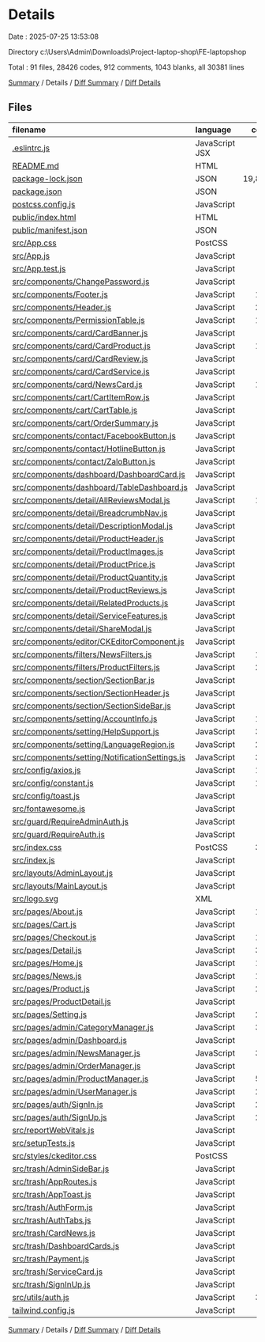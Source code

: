 # Details

Date : 2025-07-25 13:53:08

Directory c:\\Users\\Admin\\Downloads\\Project-laptop-shop\\FE-laptopshop

Total : 91 files,  28426 codes, 912 comments, 1043 blanks, all 30381 lines

[Summary](results.md) / Details / [Diff Summary](diff.md) / [Diff Details](diff-details.md)

## Files
| filename | language | code | comment | blank | total |
| :--- | :--- | ---: | ---: | ---: | ---: |
| [.eslintrc.js](/.eslintrc.js) | JavaScript JSX | 64 | 13 | 11 | 88 |
| [README.md](/README.md) | HTML | 38 | 0 | 33 | 71 |
| [package-lock.json](/package-lock.json) | JSON | 19,806 | 0 | 1 | 19,807 |
| [package.json](/package.json) | JSON | 63 | 0 | 1 | 64 |
| [postcss.config.js](/postcss.config.js) | JavaScript | 6 | 0 | 1 | 7 |
| [public/index.html](/public/index.html) | HTML | 28 | 24 | 1 | 53 |
| [public/manifest.json](/public/manifest.json) | JSON | 25 | 0 | 1 | 26 |
| [src/App.css](/src/App.css) | PostCSS | 24 | 0 | 4 | 28 |
| [src/App.js](/src/App.js) | JavaScript | 88 | 0 | 6 | 94 |
| [src/App.test.js](/src/App.test.js) | JavaScript | 7 | 0 | 2 | 9 |
| [src/components/ChangePassword.js](/src/components/ChangePassword.js) | JavaScript | 48 | 0 | 2 | 50 |
| [src/components/Footer.js](/src/components/Footer.js) | JavaScript | 120 | 0 | 7 | 127 |
| [src/components/Header.js](/src/components/Header.js) | JavaScript | 260 | 1 | 14 | 275 |
| [src/components/PermissionTable.js](/src/components/PermissionTable.js) | JavaScript | 141 | 1 | 12 | 154 |
| [src/components/card/CardBanner.js](/src/components/card/CardBanner.js) | JavaScript | 19 | 0 | 3 | 22 |
| [src/components/card/CardProduct.js](/src/components/card/CardProduct.js) | JavaScript | 103 | 3 | 15 | 121 |
| [src/components/card/CardReview.js](/src/components/card/CardReview.js) | JavaScript | 29 | 0 | 4 | 33 |
| [src/components/card/CardService.js](/src/components/card/CardService.js) | JavaScript | 10 | 0 | 1 | 11 |
| [src/components/card/NewsCard.js](/src/components/card/NewsCard.js) | JavaScript | 108 | 5 | 16 | 129 |
| [src/components/cart/CartItemRow.js](/src/components/cart/CartItemRow.js) | JavaScript | 47 | 0 | 3 | 50 |
| [src/components/cart/CartTable.js](/src/components/cart/CartTable.js) | JavaScript | 44 | 0 | 2 | 46 |
| [src/components/cart/OrderSummary.js](/src/components/cart/OrderSummary.js) | JavaScript | 69 | 0 | 4 | 73 |
| [src/components/contact/FacebookButton.js](/src/components/contact/FacebookButton.js) | JavaScript | 42 | 0 | 2 | 44 |
| [src/components/contact/HotlineButton.js](/src/components/contact/HotlineButton.js) | JavaScript | 56 | 0 | 5 | 61 |
| [src/components/contact/ZaloButton.js](/src/components/contact/ZaloButton.js) | JavaScript | 58 | 0 | 4 | 62 |
| [src/components/dashboard/DashboardCard.js](/src/components/dashboard/DashboardCard.js) | JavaScript | 58 | 5 | 8 | 71 |
| [src/components/dashboard/TableDashboard.js](/src/components/dashboard/TableDashboard.js) | JavaScript | 34 | 1 | 5 | 40 |
| [src/components/detail/AllReviewsModal.js](/src/components/detail/AllReviewsModal.js) | JavaScript | 147 | 0 | 5 | 152 |
| [src/components/detail/BreadcrumbNav.js](/src/components/detail/BreadcrumbNav.js) | JavaScript | 45 | 0 | 3 | 48 |
| [src/components/detail/DescriptionModal.js](/src/components/detail/DescriptionModal.js) | JavaScript | 38 | 0 | 3 | 41 |
| [src/components/detail/ProductHeader.js](/src/components/detail/ProductHeader.js) | JavaScript | 25 | 0 | 5 | 30 |
| [src/components/detail/ProductImages.js](/src/components/detail/ProductImages.js) | JavaScript | 42 | 0 | 2 | 44 |
| [src/components/detail/ProductPrice.js](/src/components/detail/ProductPrice.js) | JavaScript | 17 | 0 | 3 | 20 |
| [src/components/detail/ProductQuantity.js](/src/components/detail/ProductQuantity.js) | JavaScript | 34 | 0 | 4 | 38 |
| [src/components/detail/ProductReviews.js](/src/components/detail/ProductReviews.js) | JavaScript | 81 | 0 | 7 | 88 |
| [src/components/detail/RelatedProducts.js](/src/components/detail/RelatedProducts.js) | JavaScript | 37 | 0 | 4 | 41 |
| [src/components/detail/ServiceFeatures.js](/src/components/detail/ServiceFeatures.js) | JavaScript | 22 | 0 | 3 | 25 |
| [src/components/detail/ShareModal.js](/src/components/detail/ShareModal.js) | JavaScript | 59 | 0 | 6 | 65 |
| [src/components/editor/CKEditorComponent.js](/src/components/editor/CKEditorComponent.js) | JavaScript | 83 | 1 | 5 | 89 |
| [src/components/filters/NewsFilters.js](/src/components/filters/NewsFilters.js) | JavaScript | 142 | 1 | 8 | 151 |
| [src/components/filters/ProductFilters.js](/src/components/filters/ProductFilters.js) | JavaScript | 260 | 2 | 14 | 276 |
| [src/components/section/SectionBar.js](/src/components/section/SectionBar.js) | JavaScript | 11 | 0 | 3 | 14 |
| [src/components/section/SectionHeader.js](/src/components/section/SectionHeader.js) | JavaScript | 20 | 0 | 5 | 25 |
| [src/components/section/SectionSideBar.js](/src/components/section/SectionSideBar.js) | JavaScript | 65 | 0 | 7 | 72 |
| [src/components/setting/AccountInfo.js](/src/components/setting/AccountInfo.js) | JavaScript | 136 | 8 | 20 | 164 |
| [src/components/setting/HelpSupport.js](/src/components/setting/HelpSupport.js) | JavaScript | 313 | 4 | 21 | 338 |
| [src/components/setting/LanguageRegion.js](/src/components/setting/LanguageRegion.js) | JavaScript | 291 | 13 | 43 | 347 |
| [src/components/setting/NotificationSettings.js](/src/components/setting/NotificationSettings.js) | JavaScript | 395 | 12 | 37 | 444 |
| [src/config/axios.js](/src/config/axios.js) | JavaScript | 137 | 8 | 29 | 174 |
| [src/config/constant.js](/src/config/constant.js) | JavaScript | 183 | 9 | 12 | 204 |
| [src/config/toast.js](/src/config/toast.js) | JavaScript | 35 | 4 | 3 | 42 |
| [src/fontawesome.js](/src/fontawesome.js) | JavaScript | 4 | 3 | 3 | 10 |
| [src/guard/RequireAdminAuth.js](/src/guard/RequireAdminAuth.js) | JavaScript | 29 | 7 | 10 | 46 |
| [src/guard/RequireAuth.js](/src/guard/RequireAuth.js) | JavaScript | 18 | 1 | 3 | 22 |
| [src/index.css](/src/index.css) | PostCSS | 379 | 26 | 62 | 467 |
| [src/index.js](/src/index.js) | JavaScript | 13 | 3 | 2 | 18 |
| [src/layouts/AdminLayout.js](/src/layouts/AdminLayout.js) | JavaScript | 17 | 0 | 3 | 20 |
| [src/layouts/MainLayout.js](/src/layouts/MainLayout.js) | JavaScript | 16 | 0 | 2 | 18 |
| [src/logo.svg](/src/logo.svg) | XML | 1 | 0 | 0 | 1 |
| [src/pages/About.js](/src/pages/About.js) | JavaScript | 133 | 1 | 11 | 145 |
| [src/pages/Cart.js](/src/pages/Cart.js) | JavaScript | 93 | 2 | 12 | 107 |
| [src/pages/Checkout.js](/src/pages/Checkout.js) | JavaScript | 113 | 0 | 6 | 119 |
| [src/pages/Detail.js](/src/pages/Detail.js) | JavaScript | 358 | 10 | 42 | 410 |
| [src/pages/Home.js](/src/pages/Home.js) | JavaScript | 177 | 1 | 18 | 196 |
| [src/pages/News.js](/src/pages/News.js) | JavaScript | 184 | 10 | 27 | 221 |
| [src/pages/Product.js](/src/pages/Product.js) | JavaScript | 230 | 11 | 31 | 272 |
| [src/pages/ProductDetail.js](/src/pages/ProductDetail.js) | JavaScript | 0 | 0 | 1 | 1 |
| [src/pages/Setting.js](/src/pages/Setting.js) | JavaScript | 226 | 8 | 24 | 258 |
| [src/pages/admin/CategoryManager.js](/src/pages/admin/CategoryManager.js) | JavaScript | 305 | 15 | 31 | 351 |
| [src/pages/admin/Dashboard.js](/src/pages/admin/Dashboard.js) | JavaScript | 39 | 0 | 4 | 43 |
| [src/pages/admin/NewsManager.js](/src/pages/admin/NewsManager.js) | JavaScript | 352 | 11 | 29 | 392 |
| [src/pages/admin/OrderManager.js](/src/pages/admin/OrderManager.js) | JavaScript | 23 | 0 | 5 | 28 |
| [src/pages/admin/ProductManager.js](/src/pages/admin/ProductManager.js) | JavaScript | 502 | 20 | 47 | 569 |
| [src/pages/admin/UserManager.js](/src/pages/admin/UserManager.js) | JavaScript | 224 | 9 | 20 | 253 |
| [src/pages/auth/SignIn.js](/src/pages/auth/SignIn.js) | JavaScript | 256 | 1 | 36 | 293 |
| [src/pages/auth/SignUp.js](/src/pages/auth/SignUp.js) | JavaScript | 245 | 0 | 22 | 267 |
| [src/reportWebVitals.js](/src/reportWebVitals.js) | JavaScript | 12 | 0 | 2 | 14 |
| [src/setupTests.js](/src/setupTests.js) | JavaScript | 1 | 4 | 1 | 6 |
| [src/styles/ckeditor.css](/src/styles/ckeditor.css) | PostCSS | 0 | 0 | 1 | 1 |
| [src/trash/AdminSideBar.js](/src/trash/AdminSideBar.js) | JavaScript | 65 | 0 | 8 | 73 |
| [src/trash/AppRoutes.js](/src/trash/AppRoutes.js) | JavaScript | 0 | 25 | 4 | 29 |
| [src/trash/AppToast.js](/src/trash/AppToast.js) | JavaScript | 0 | 21 | 2 | 23 |
| [src/trash/AuthForm.js](/src/trash/AuthForm.js) | JavaScript | 0 | 359 | 43 | 402 |
| [src/trash/AuthTabs.js](/src/trash/AuthTabs.js) | JavaScript | 0 | 22 | 2 | 24 |
| [src/trash/CardNews.js](/src/trash/CardNews.js) | JavaScript | 25 | 0 | 3 | 28 |
| [src/trash/DashboardCards.js](/src/trash/DashboardCards.js) | JavaScript | 0 | 103 | 4 | 107 |
| [src/trash/Payment.js](/src/trash/Payment.js) | JavaScript | 25 | 0 | 6 | 31 |
| [src/trash/ServiceCard.js](/src/trash/ServiceCard.js) | JavaScript | 10 | 0 | 3 | 13 |
| [src/trash/SignInUp.js](/src/trash/SignInUp.js) | JavaScript | 0 | 34 | 7 | 41 |
| [src/utils/auth.js](/src/utils/auth.js) | JavaScript | 331 | 90 | 86 | 507 |
| [tailwind.config.js](/tailwind.config.js) | JavaScript | 7 | 0 | 0 | 7 |

[Summary](results.md) / Details / [Diff Summary](diff.md) / [Diff Details](diff-details.md)